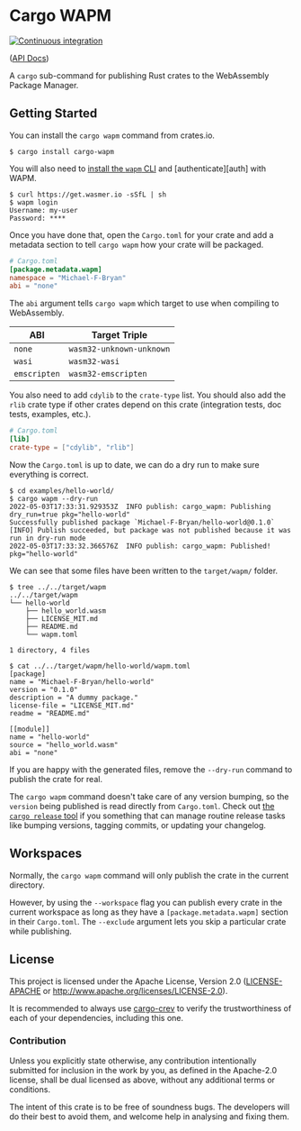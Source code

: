 # Cargo WAPM

[![Continuous integration](https://github.com/Michael-F-Bryan/cargo-wapm/workflows/Continuous%20integration/badge.svg?branch=main)](https://github.com/Michael-F-Bryan/cargo-wapm/actions)

([API Docs])

A `cargo` sub-command for publishing Rust crates to the WebAssembly Package
Manager.

## Getting Started

You can install the `cargo wapm` command from crates.io.

```console
$ cargo install cargo-wapm
```

You will also need to [install the `wapm` CLI][install-wapm] and
[authenticate][auth] with WAPM.

```console
$ curl https://get.wasmer.io -sSfL | sh
$ wapm login
Username: my-user
Password: ****
```

Once you have done that, open the `Cargo.toml` for your crate and add a metadata
section to tell `cargo wapm` how your crate will be packaged.

```toml
# Cargo.toml
[package.metadata.wapm]
namespace = "Michael-F-Bryan"
abi = "none"
```

The `abi` argument tells `cargo wapm` which target to use when compiling to
WebAssembly.

| ABI          | Target Triple            |
| ------------ | ------------------------ |
| `none`       | `wasm32-unknown-unknown` |
| `wasi`       | `wasm32-wasi`            |
| `emscripten` | `wasm32-emscripten`      |

You also need to add `cdylib` to the `crate-type` list. You should also add the
`rlib` crate type if other crates depend on this crate (integration tests, doc
tests, examples, etc.).

```toml
# Cargo.toml
[lib]
crate-type = ["cdylib", "rlib"]
```

Now the `Cargo.toml` is up to date, we can do a dry run to make sure everything
is correct.

```console
$ cd examples/hello-world/
$ cargo wapm --dry-run
2022-05-03T17:33:31.929353Z  INFO publish: cargo_wapm: Publishing dry_run=true pkg="hello-world"
Successfully published package `Michael-F-Bryan/hello-world@0.1.0`
[INFO] Publish succeeded, but package was not published because it was run in dry-run mode
2022-05-03T17:33:32.366576Z  INFO publish: cargo_wapm: Published! pkg="hello-world"
```

We can see that some files have been written to the `target/wapm/` folder.

```console
$ tree ../../target/wapm
../../target/wapm
└── hello-world
    ├── hello_world.wasm
    ├── LICENSE_MIT.md
    ├── README.md
    └── wapm.toml

1 directory, 4 files

$ cat ../../target/wapm/hello-world/wapm.toml
[package]
name = "Michael-F-Bryan/hello-world"
version = "0.1.0"
description = "A dummy package."
license-file = "LICENSE_MIT.md"
readme = "README.md"

[[module]]
name = "hello-world"
source = "hello_world.wasm"
abi = "none"
```

If you are happy with the generated files, remove the `--dry-run` command to
publish the crate for real.

The `cargo wapm` command doesn't take care of any version bumping, so the
`version` being published is read directly from `Cargo.toml`. Check out [the
`cargo release` tool](https://crates.io/crates/cargo-release) if you something
that can manage routine release tasks like bumping versions, tagging commits, or
updating your changelog.

## Workspaces

Normally, the `cargo wapm` command will only publish the crate in the current
directory.

However, by using the `--workspace` flag you can publish every crate in the
current workspace as long as they have a `[package.metadata.wapm]` section in
their `Cargo.toml`. The `--exclude` argument lets you skip a particular crate
while publishing.

## License

This project is licensed under the Apache License, Version 2.0
([LICENSE-APACHE](LICENSE.md) or http://www.apache.org/licenses/LICENSE-2.0).

It is recommended to always use [cargo-crev][crev] to verify the
trustworthiness of each of your dependencies, including this one.

### Contribution

Unless you explicitly state otherwise, any contribution intentionally
submitted for inclusion in the work by you, as defined in the Apache-2.0
license, shall be dual licensed as above, without any additional terms or
conditions.

The intent of this crate is to be free of soundness bugs. The developers will
do their best to avoid them, and welcome help in analysing and fixing them.

[API Docs]: https://michael-f-bryan.github.io/cargo-wapm
[crev]: https://github.com/crev-dev/cargo-crev
[install-wapm]: https://docs.wasmer.io/ecosystem/wapm/getting-started
[wapm-auth]: https://docs.wasmer.io/ecosystem/wapm/publishing-your-package#creating-an-account-in-wapm
